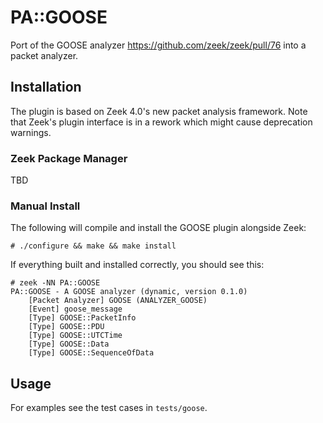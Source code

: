 # PA::GOOSE

Port of the GOOSE analyzer https://github.com/zeek/zeek/pull/76 into a packet analyzer.

## Installation

The plugin is based on Zeek 4.0's new packet analysis framework. Note that Zeek's plugin interface is in a rework which might cause deprecation warnings.

### Zeek Package Manager

TBD

### Manual Install

The following will compile and install the GOOSE plugin alongside Zeek:

	# ./configure && make && make install

If everything built and installed correctly, you should see this:

	# zeek -NN PA::GOOSE
	PA::GOOSE - A GOOSE analyzer (dynamic, version 0.1.0)
		[Packet Analyzer] GOOSE (ANALYZER_GOOSE)
		[Event] goose_message
		[Type] GOOSE::PacketInfo
		[Type] GOOSE::PDU
		[Type] GOOSE::UTCTime
		[Type] GOOSE::Data
		[Type] GOOSE::SequenceOfData


## Usage

For examples see the test cases in `tests/goose`.
